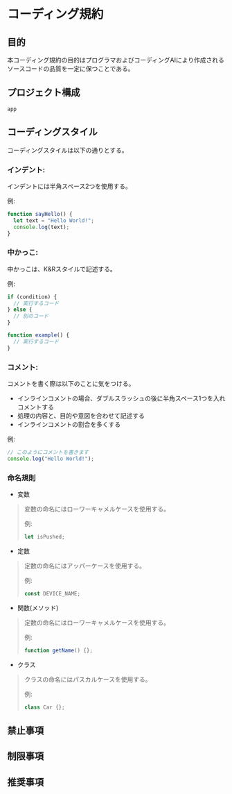 # コーディング規約

## 目的
本コーディング規約の目的はプログラマおよびコーディングAIにより作成されるソースコードの品質を一定に保つことである。

## プロジェクト構成
```
app
```

## コーディングスタイル
コーディングスタイルは以下の通りとする。

### インデント:
インデントには半角スペース2つを使用する。  
  
例:
```javascript
function sayHello() {
  let text = "Hello World!";
  console.log(text);
}
```

### 中かっこ:
中かっこは、K&Rスタイルで記述する。  
  
例:
```javascript
if (condition) {
  // 実行するコード
} else {
  // 別のコード
}

function example() {
  // 実行するコード
}
```

### コメント:
コメントを書く際は以下のことに気をつける。
- インラインコメントの場合、ダブルスラッシュの後に半角スペース1つを入れコメントする
- 処理の内容と、目的や意図を合わせて記述する
- インラインコメントの割合を多くする
  
例:
```javascript
// このようにコメントを書きます
console.log("Hello World!");
```

### 命名規則
- 変数
> 変数の命名にはローワーキャメルケースを使用する。
>   
> 例:
> ```javascript
> let isPushed;
> ```

- 定数
> 定数の命名にはアッパーケースを使用する。
>   
> 例:
> ```javascript
> const DEVICE_NAME;
> ```

- 関数(メソッド)
> 定数の命名にはローワーキャメルケースを使用する。
>   
> 例:
> ```javascript
> function getName() {};
> ```

- クラス
> クラスの命名にはパスカルケースを使用する。
>   
> 例:
> ```javascript
> class Car {};
> ```

## 禁止事項

## 制限事項

## 推奨事項